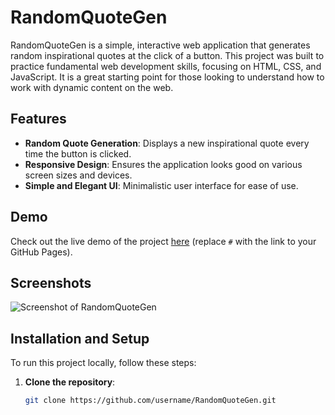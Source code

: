 # RandomQuoteGen

RandomQuoteGen is a simple, interactive web application that generates random inspirational quotes at the click of a button. This project was built to practice fundamental web development skills, focusing on HTML, CSS, and JavaScript. It is a great starting point for those looking to understand how to work with dynamic content on the web.

## Features
- **Random Quote Generation**: Displays a new inspirational quote every time the button is clicked.
- **Responsive Design**: Ensures the application looks good on various screen sizes and devices.
- **Simple and Elegant UI**: Minimalistic user interface for ease of use.

## Demo
Check out the live demo of the project [here](#) (replace `#` with the link to your GitHub Pages).

## Screenshots
![Screenshot of RandomQuoteGen](path/to/screenshot.png)

## Installation and Setup
To run this project locally, follow these steps:

1. **Clone the repository**:
   ```bash
   git clone https://github.com/username/RandomQuoteGen.git
